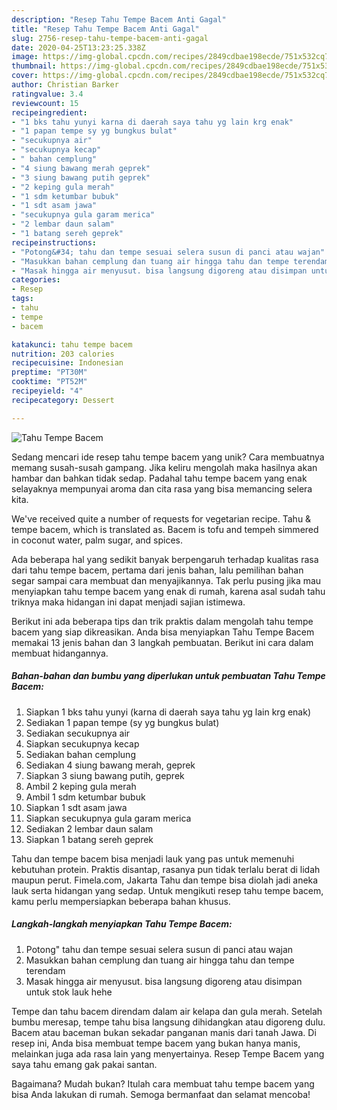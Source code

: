 ```yaml
---
description: "Resep Tahu Tempe Bacem Anti Gagal"
title: "Resep Tahu Tempe Bacem Anti Gagal"
slug: 2756-resep-tahu-tempe-bacem-anti-gagal
date: 2020-04-25T13:23:25.338Z
image: https://img-global.cpcdn.com/recipes/2849cdbae198ecde/751x532cq70/tahu-tempe-bacem-foto-resep-utama.jpg
thumbnail: https://img-global.cpcdn.com/recipes/2849cdbae198ecde/751x532cq70/tahu-tempe-bacem-foto-resep-utama.jpg
cover: https://img-global.cpcdn.com/recipes/2849cdbae198ecde/751x532cq70/tahu-tempe-bacem-foto-resep-utama.jpg
author: Christian Barker
ratingvalue: 3.4
reviewcount: 15
recipeingredient:
- "1 bks tahu yunyi karna di daerah saya tahu yg lain krg enak"
- "1 papan tempe sy yg bungkus bulat"
- "secukupnya air"
- "secukupnya kecap"
- " bahan cemplung"
- "4 siung bawang merah geprek"
- "3 siung bawang putih geprek"
- "2 keping gula merah"
- "1 sdm ketumbar bubuk"
- "1 sdt asam jawa"
- "secukupnya gula garam merica"
- "2 lembar daun salam"
- "1 batang sereh geprek"
recipeinstructions:
- "Potong&#34; tahu dan tempe sesuai selera susun di panci atau wajan"
- "Masukkan bahan cemplung dan tuang air hingga tahu dan tempe terendam"
- "Masak hingga air menyusut. bisa langsung digoreng atau disimpan untuk stok lauk hehe"
categories:
- Resep
tags:
- tahu
- tempe
- bacem

katakunci: tahu tempe bacem 
nutrition: 203 calories
recipecuisine: Indonesian
preptime: "PT30M"
cooktime: "PT52M"
recipeyield: "4"
recipecategory: Dessert

---
```



![Tahu Tempe Bacem](https://img-global.cpcdn.com/recipes/2849cdbae198ecde/751x532cq70/tahu-tempe-bacem-foto-resep-utama.jpg)

Sedang mencari ide resep tahu tempe bacem yang unik? Cara membuatnya memang susah-susah gampang. Jika keliru mengolah maka hasilnya akan hambar dan bahkan tidak sedap. Padahal tahu tempe bacem yang enak selayaknya mempunyai aroma dan cita rasa yang bisa memancing selera kita.

We&#39;ve received quite a number of requests for vegetarian recipe. Tahu &amp; tempe bacem, which is translated as. Bacem is tofu and tempeh simmered in coconut water, palm sugar, and spices.

Ada beberapa hal yang sedikit banyak berpengaruh terhadap kualitas rasa dari tahu tempe bacem, pertama dari jenis bahan, lalu pemilihan bahan segar sampai cara membuat dan menyajikannya. Tak perlu pusing jika mau menyiapkan tahu tempe bacem yang enak di rumah, karena asal sudah tahu triknya maka hidangan ini dapat menjadi sajian istimewa.


Berikut ini ada beberapa tips dan trik praktis dalam mengolah tahu tempe bacem yang siap dikreasikan. Anda bisa menyiapkan Tahu Tempe Bacem memakai 13 jenis bahan dan 3 langkah pembuatan. Berikut ini cara dalam membuat hidangannya.

<!--inarticleads1-->

##### Bahan-bahan dan bumbu yang diperlukan untuk pembuatan Tahu Tempe Bacem:

1. Siapkan 1 bks tahu yunyi (karna di daerah saya tahu yg lain krg enak)
1. Sediakan 1 papan tempe (sy yg bungkus bulat)
1. Sediakan secukupnya air
1. Siapkan secukupnya kecap
1. Sediakan  bahan cemplung
1. Sediakan 4 siung bawang merah, geprek
1. Siapkan 3 siung bawang putih, geprek
1. Ambil 2 keping gula merah
1. Ambil 1 sdm ketumbar bubuk
1. Siapkan 1 sdt asam jawa
1. Siapkan secukupnya gula garam merica
1. Sediakan 2 lembar daun salam
1. Siapkan 1 batang sereh geprek


Tahu dan tempe bacem bisa menjadi lauk yang pas untuk memenuhi kebutuhan protein. Praktis disantap, rasanya pun tidak terlalu berat di lidah maupun perut. Fimela.com, Jakarta Tahu dan tempe bisa diolah jadi aneka lauk serta hidangan yang sedap. Untuk mengikuti resep tahu tempe bacem, kamu perlu mempersiapkan beberapa bahan khusus. 

<!--inarticleads2-->

##### Langkah-langkah menyiapkan Tahu Tempe Bacem:

1. Potong&#34; tahu dan tempe sesuai selera susun di panci atau wajan
1. Masukkan bahan cemplung dan tuang air hingga tahu dan tempe terendam
1. Masak hingga air menyusut. bisa langsung digoreng atau disimpan untuk stok lauk hehe


Tempe dan tahu bacem direndam dalam air kelapa dan gula merah. Setelah bumbu meresap, tempe tahu bisa langsung dihidangkan atau digoreng dulu. Bacem atau baceman bukan sekadar panganan manis dari tanah Jawa. Di resep ini, Anda bisa membuat tempe bacem yang bukan hanya manis, melainkan juga ada rasa lain yang menyertainya. Resep Tempe Bacem yang saya tahu emang gak pakai santan. 

Bagaimana? Mudah bukan? Itulah cara membuat tahu tempe bacem yang bisa Anda lakukan di rumah. Semoga bermanfaat dan selamat mencoba!
